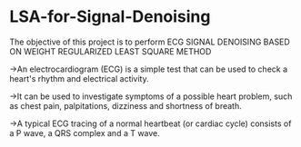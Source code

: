 # LSA-for-Signal-Denoising

The objective of this project is to perform ECG SIGNAL DENOISING BASED ON WEIGHT REGULARIZED LEAST SQUARE METHOD 

->An electrocardiogram (ECG) is a simple test that can be used to check a heart's rhythm and electrical activity.

->It can be used to investigate symptoms of a possible heart problem, such as chest pain, palpitations, dizziness and shortness of breath.

->A typical ECG tracing of a normal heartbeat (or cardiac cycle) consists of a P wave, a QRS complex and a T wave.

